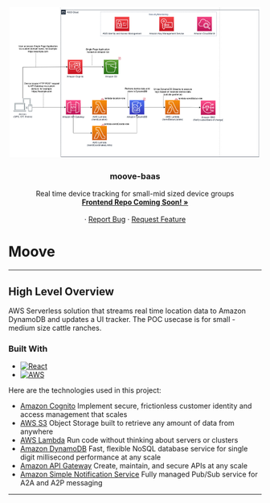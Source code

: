 <!-- PROJECT LOGO -->
<br />
<div align="center">
  <a href="https://github.com/walimorris/moove-baas/blob/master/moove.png">
    <img src="moove.png" alt="Logo" width="500" height="300">
  </a>

<h3 align="center">moove-baas</h3>

  <p align="center">
    Real time device tracking for small-mid sized device groups
    <br />
    <a href="https://github.com/walimorris/intelli-crop-frontend"><strong>Frontend Repo Coming Soon! »</strong></a>
    <br />
    <br />
    ·
    <a href="https://github.com/walimorris/moove-baas/issues">Report Bug</a>
    ·
    <a href="https://github.com/walimorris/moove-baas/pulls">Request Feature</a>
  </p>
</div>

# Moove
***
## High Level Overview
AWS Serverless solution that streams real time location data to Amazon DynamoDB and updates a UI tracker.
The POC usecase is for small - medium size cattle ranches.

### Built With
* [![React][React.js]][React-url]
* [![AWS][AWS.com]][AWS-url]

Here are the technologies used in this project: 
* [Amazon Cognito](https://aws.amazon.com/cognito/) Implement secure, frictionless customer identity and access
management that scales
* [AWS S3](https://aws.amazon.com/s3/) Object Storage built to retrieve any amount of data from anywhere
* [AWS Lambda](https://aws.amazon.com/lambda/) Run code without thinking about servers or clusters
* [Amazon DynamoDB](https://aws.amazon.com/dynamodb/) Fast, flexible NoSQL database service for single digit millisecond
performance at any scale
* [Amazon API Gateway](https://aws.amazon.com/api-gateway/) Create, maintain, and secure APIs at any scale
* [Amazon Simple Notification Service](https://aws.amazon.com/sns/) Fully managed Pub/Sub service for A2A and A2P messaging
***

<!-- MARKDOWN LINKS & IMAGES -->
<!-- https://www.markdownguide.org/basic-syntax/#reference-style-links -->
[license-shield]: https://img.shields.io/github/license/github_username/repo_name.svg?style=for-the-badge
[license-url]: https://github.com/github_username/repo_name/blob/master/LICENSE.txt
[linkedin-shield]: https://img.shields.io/badge/-LinkedIn-black.svg?style=for-the-badge&logo=linkedin&colorB=555
[linkedin-url]: https://www.linkedin.com/in/wali-m/
[product-screenshot]: images/screenshot.png
[React.js]: https://img.shields.io/badge/React-20232A?style=for-the-badge&logo=react&logoColor=61DAFB
[React-url]: https://reactjs.org/
[Springboot.com]: https://img.shields.io/badge/Springboot-4B6F44?style=for-the-badge&logo=springboot&logoColor=white
[Springboot-url]: https://spring.io
[AWS.com]: https://img.shields.io/badge/AWS-FF9900?style=for-the-badge&logo=amazon&logoColor=000000
[AWS-url]: https://aws.amazon.com/
